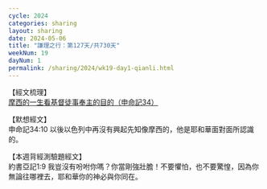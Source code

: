 ```yaml
---
cycle: 2024
categories: sharing
layout: sharing
date: 2024-05-06
title: "謙理之行：第127天/共730天"
weekNum: 19
dayNum: 1
permalink: /sharing/2024/wk19-day1-qianli.html
---
```


【經文梳理】  
<a href="https://youtu.be/nmg5fMX4l1M" target="_blank">摩西的一生看基督徒事奉主的目的（申命記34）</a>

【默想經文】  
申命記34:10 以後以色列中再沒有興起先知像摩西的，他是耶和華面對面所認識的。

【本週背經測驗題經文】  
約書亞記1:9 我豈沒有吩咐你嗎？你當剛強壯膽！不要懼怕，也不要驚惶，因為你無論往哪裡去，耶和華你的神必與你同在。
